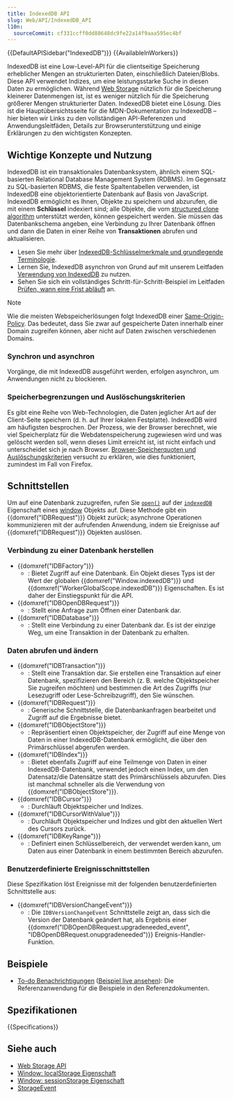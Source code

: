 ```yaml
---
title: IndexedDB API
slug: Web/API/IndexedDB_API
l10n:
  sourceCommit: cf331ccff0dd88648dc9fe22a14f9aaa595ec4bf
---
```


{{DefaultAPISidebar("IndexedDB")}} {{AvailableInWorkers}}

IndexedDB ist eine Low-Level-API für die clientseitige Speicherung erheblicher Mengen an strukturierten Daten, einschließlich Dateien/Blobs. Diese API verwendet Indizes, um eine leistungsstarke Suche in diesen Daten zu ermöglichen. Während [Web Storage](/de/docs/Web/API/Web_Storage_API) nützlich für die Speicherung kleinerer Datenmengen ist, ist es weniger nützlich für die Speicherung größerer Mengen strukturierter Daten. IndexedDB bietet eine Lösung. Dies ist die Hauptübersichtsseite für die MDN-Dokumentation zu IndexedDB – hier bieten wir Links zu den vollständigen API-Referenzen und Anwendungsleitfäden, Details zur Browserunterstützung und einige Erklärungen zu den wichtigsten Konzepten.

## Wichtige Konzepte und Nutzung

IndexedDB ist ein transaktionales Datenbanksystem, ähnlich einem SQL-basierten Relational Database Management System (RDBMS). Im Gegensatz zu SQL-basierten RDBMS, die feste Spaltentabellen verwenden, ist IndexedDB eine objektorientierte Datenbank auf Basis von JavaScript. IndexedDB ermöglicht es Ihnen, Objekte zu speichern und abzurufen, die mit einem **Schlüssel** indexiert sind; alle Objekte, die vom [structured clone algorithm](/de/docs/Web/API/Web_Workers_API/Structured_clone_algorithm) unterstützt werden, können gespeichert werden. Sie müssen das Datenbankschema angeben, eine Verbindung zu Ihrer Datenbank öffnen und dann die Daten in einer Reihe von **Transaktionen** abrufen und aktualisieren.

- Lesen Sie mehr über [IndexedDB-Schlüsselmerkmale und grundlegende Terminologie](/de/docs/Web/API/IndexedDB_API/Basic_Terminology).
- Lernen Sie, IndexedDB asynchron von Grund auf mit unserem Leitfaden [Verwendung von IndexedDB](/de/docs/Web/API/IndexedDB_API/Using_IndexedDB) zu nutzen.
- Sehen Sie sich ein vollständiges Schritt-für-Schritt-Beispiel im Leitfaden [Prüfen, wann eine Frist abläuft](/de/docs/Web/API/IndexedDB_API/Checking_when_a_deadline_is_due) an.

> [!NOTE]
> Wie die meisten Webspeicherlösungen folgt IndexedDB einer [Same-Origin-Policy](https://www.w3.org/Security/wiki/Same_Origin_Policy). Das bedeutet, dass Sie zwar auf gespeicherte Daten innerhalb einer Domain zugreifen können, aber nicht auf Daten zwischen verschiedenen Domains.

### Synchron und asynchron

Vorgänge, die mit IndexedDB ausgeführt werden, erfolgen asynchron, um Anwendungen nicht zu blockieren.

### Speicherbegrenzungen und Auslöschungskriterien

Es gibt eine Reihe von Web-Technologien, die Daten jeglicher Art auf der Client-Seite speichern (d. h. auf Ihrer lokalen Festplatte). IndexedDB wird am häufigsten besprochen. Der Prozess, wie der Browser berechnet, wie viel Speicherplatz für die Webdatenspeicherung zugewiesen wird und was gelöscht werden soll, wenn dieses Limit erreicht ist, ist nicht einfach und unterscheidet sich je nach Browser. [Browser-Speicherquoten und Auslöschungskriterien](/de/docs/Web/API/Storage_API/Storage_quotas_and_eviction_criteria) versucht zu erklären, wie dies funktioniert, zumindest im Fall von Firefox.

## Schnittstellen

Um auf eine Datenbank zuzugreifen, rufen Sie [`open()`](/de/docs/Web/API/IDBFactory/open) auf der [`indexedDB`](/de/docs/Web/API/Window/indexedDB) Eigenschaft eines [window](/de/docs/Web/API/Window) Objekts auf. Diese Methode gibt ein {{domxref("IDBRequest")}} Objekt zurück; asynchrone Operationen kommunizieren mit der aufrufenden Anwendung, indem sie Ereignisse auf {{domxref("IDBRequest")}} Objekten auslösen.

### Verbindung zu einer Datenbank herstellen

- {{domxref("IDBFactory")}}
  - : Bietet Zugriff auf eine Datenbank. Ein Objekt dieses Typs ist der Wert der globalen {{domxref("Window.indexedDB")}} und {{domxref("WorkerGlobalScope.indexedDB")}} Eigenschaften. Es ist daher der Einstiegspunkt für die API.
- {{domxref("IDBOpenDBRequest")}}
  - : Stellt eine Anfrage zum Öffnen einer Datenbank dar.
- {{domxref("IDBDatabase")}}
  - : Stellt eine Verbindung zu einer Datenbank dar. Es ist der einzige Weg, um eine Transaktion in der Datenbank zu erhalten.

### Daten abrufen und ändern

- {{domxref("IDBTransaction")}}
  - : Stellt eine Transaktion dar. Sie erstellen eine Transaktion auf einer Datenbank, spezifizieren den Bereich (z. B. welche Objektspeicher Sie zugreifen möchten) und bestimmen die Art des Zugriffs (nur Lesezugriff oder Lese-Schreibzugriff), den Sie wünschen.
- {{domxref("IDBRequest")}}
  - : Generische Schnittstelle, die Datenbankanfragen bearbeitet und Zugriff auf die Ergebnisse bietet.
- {{domxref("IDBObjectStore")}}
  - : Repräsentiert einen Objektspeicher, der Zugriff auf eine Menge von Daten in einer IndexedDB-Datenbank ermöglicht, die über den Primärschlüssel abgerufen werden.
- {{domxref("IDBIndex")}}
  - : Bietet ebenfalls Zugriff auf eine Teilmenge von Daten in einer IndexedDB-Datenbank, verwendet jedoch einen Index, um den Datensatz/die Datensätze statt des Primärschlüssels abzurufen. Dies ist manchmal schneller als die Verwendung von {{domxref("IDBObjectStore")}}.
- {{domxref("IDBCursor")}}
  - : Durchläuft Objektspeicher und Indizes.
- {{domxref("IDBCursorWithValue")}}
  - : Durchläuft Objektspeicher und Indizes und gibt den aktuellen Wert des Cursors zurück.
- {{domxref("IDBKeyRange")}}
  - : Definiert einen Schlüsselbereich, der verwendet werden kann, um Daten aus einer Datenbank in einem bestimmten Bereich abzurufen.

### Benutzerdefinierte Ereignisschnittstellen

Diese Spezifikation löst Ereignisse mit der folgenden benutzerdefinierten Schnittstelle aus:

- {{domxref("IDBVersionChangeEvent")}}
  - : Die `IDBVersionChangeEvent` Schnittstelle zeigt an, dass sich die Version der Datenbank geändert hat, als Ergebnis einer {{domxref("IDBOpenDBRequest.upgradeneeded_event", "IDBOpenDBRequest.onupgradeneeded")}} Ereignis-Handler-Funktion.

## Beispiele

- [To-do Benachrichtigungen](https://github.com/mdn/dom-examples/tree/main/to-do-notifications) ([Beispiel live ansehen](https://mdn.github.io/dom-examples/to-do-notifications/)): Die Referenzanwendung für die Beispiele in den Referenzdokumenten.

## Spezifikationen

{{Specifications}}

## Siehe auch

- [Web Storage API](/de/docs/Web/API/Web_Storage_API)
- [Window: localStorage Eigenschaft](/de/docs/Web/API/Window/localStorage)
- [Window: sessionStorage Eigenschaft](/de/docs/Web/API/Window/sessionStorage)
- [StorageEvent](/de/docs/Web/API/StorageEvent)
